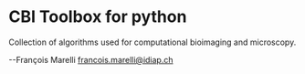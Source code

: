CBI Toolbox for python
======================

Collection of algorithms used for computational bioimaging and microscopy.

--François Marelli <francois.marelli@idiap.ch>